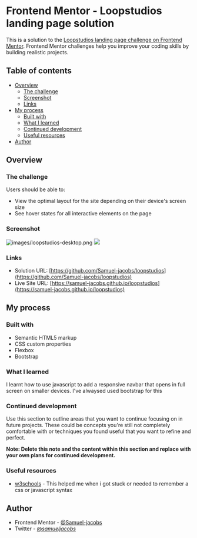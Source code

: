 # Frontend Mentor - Loopstudios landing page solution

This is a solution to the [Loopstudios landing page challenge on Frontend Mentor](https://www.frontendmentor.io/challenges/loopstudios-landing-page-N88J5Onjw). Frontend Mentor challenges help you improve your coding skills by building realistic projects. 

## Table of contents

- [Overview](#overview)
  - [The challenge](#the-challenge)
  - [Screenshot](#screenshot)
  - [Links](#links)
- [My process](#my-process)
  - [Built with](#built-with)
  - [What I learned](#what-i-learned)
  - [Continued development](#continued-development)
  - [Useful resources](#useful-resources)
- [Author](#author)




## Overview

### The challenge

Users should be able to:

- View the optimal layout for the site depending on their device's screen size
- See hover states for all interactive elements on the page

### Screenshot

![images/loopstudios-desktop.png](.images/loopstudios-desktop.png)
![](.images/loopstudios-mobile.png)



### Links

- Solution URL: [https://github.com/Samuel-jacobs/loopstudios](https://github.com/Samuel-jacobs/loopstudios)
- Live Site URL: [https://samuel-jacobs.github.io/loopstudios](https://samuel-jacobs.github.io/loopstudios)

## My process

### Built with

- Semantic HTML5 markup
- CSS custom properties
- Flexbox
- Bootstrap


### What I learned

I learnt how to use javascript to add a responsive navbar that opens in full screen on smaller devices. I've alwaysed used bootstrap for this



### Continued development

Use this section to outline areas that you want to continue focusing on in future projects. These could be concepts you're still not completely comfortable with or techniques you found useful that you want to refine and perfect.

**Note: Delete this note and the content within this section and replace with your own plans for continued development.**

### Useful resources

- [w3schools](https://www.w3schools.com) - This helped me when i got stuck or needed to remember a css or javascript syntax


## Author


- Frontend Mentor - [@Samuel-jacobs](https://www.frontendmentor.io/profile/samuel-jacobs)
- Twitter - [@_samueljacobs_](https://www.twitter.com/_samueljacobs_)



